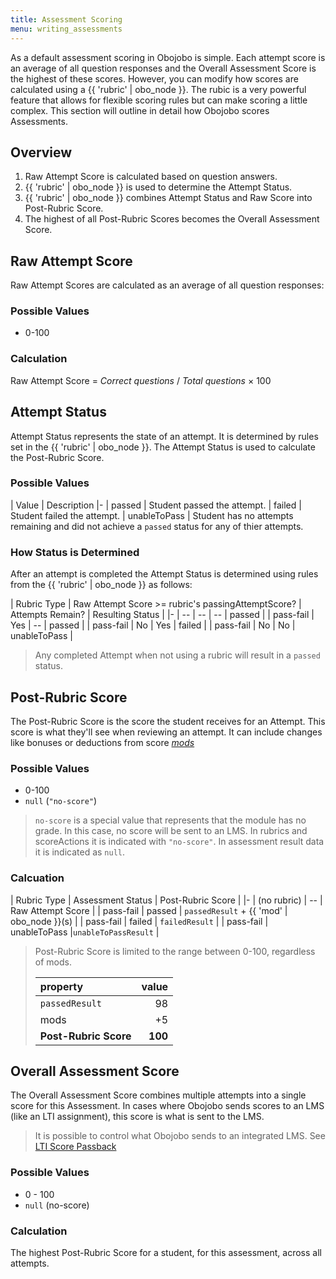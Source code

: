 ```yaml
---
title: Assessment Scoring
menu: writing_assessments
---
```


As a default assessment scoring in Obojobo is simple. Each attempt score is an average of all question responses and the Overall Assessment Score is the highest of these scores. However, you can modify how scores are calculated using a {{ 'rubric' | obo_node }}. The rubic is a very powerful feature that allows for flexible scoring rules but can make scoring a little complex. This section will outline in detail how Obojobo scores Assessments.

## Overview

1.  Raw Attempt Score is calculated based on question answers.
2.  {{ 'rubric' | obo_node }} is used to determine the Attempt Status.
3.  {{ 'rubric' | obo_node }} combines Attempt Status and Raw Score into Post-Rubric Score.
4.  The highest of all Post-Rubric Scores becomes the Overall Assessment Score.

## Raw Attempt Score

Raw Attempt Scores are calculated as an average of all question responses:

### Possible Values

- 0-100

### Calculation

Raw Attempt Score = _Correct questions_ / _Total questions_ × 100

## Attempt Status

Attempt Status represents the state of an attempt. It is determined by rules set in the {{ 'rubric' | obo_node }}. The Attempt Status is used to calculate the Post-Rubric Score.

### Possible Values

| Value | Description
|-
| passed | Student passed the attempt.
| failed | Student failed the attempt.
| unableToPass | Student has no attempts remaining and did not achieve a `passed` status for any of thier attempts.

### How Status is Determined

After an attempt is completed the Attempt Status is determined using rules from the {{ 'rubric' | obo_node }} as follows:

| Rubric Type | Raw Attempt Score >= rubric's passingAttemptScore? | Attempts Remain? | Resulting Status |
|-
| -- | -- | -- | passed |
| pass-fail | Yes | -- | passed |
| pass-fail | No | Yes | failed |
| pass-fail | No | No | unableToPass |

> Any completed Attempt when not using a rubric will result in a `passed` status.

## Post-Rubric Score

The Post-Rubric Score is the score the student receives for an Attempt. This score is what they'll see when reviewing an attempt. It can include changes like bonuses or deductions from score [_mods_](../developers/obo_nodes/mod.html)

### Possible Values

- 0-100
- `null` (`"no-score"`)

> `no-score` is a special value that represents that the module has no grade. In this case, no score will be sent to an LMS. In rubrics and scoreActions it is indicated with `"no-score"`. In assessment result data it is indicated as `null`.

### Calcuation

| Rubric Type | Assessment Status | Post-Rubric Score |
|-
| (no rubric) | -- | Raw Attempt Score |
| pass-fail | passed | `passedResult` + {{ 'mod' | obo_node }}(s) |
| pass-fail | failed | `failedResult` |
| pass-fail | unableToPass |`unableToPassResult` |

> Post-Rubric Score is limited to the range between 0-100, regardless of mods.
>
> | property              |   value |
> | :-------------------- | ------: |
> | `passedResult`        |      98 |
> | mods                  |      +5 |
> | **Post-Rubric Score** | **100** |

## Overall Assessment Score

The Overall Assessment Score combines multiple attempts into a single score for this Assessment. In cases where Obojobo sends scores to an LMS (like an LTI assignment), this score is what is sent to the LMS.

> It is possible to control what Obojobo sends to an integrated LMS. See [LTI Score Passback](../authors/assessment_lti_replace_result.html)

### Possible Values

- 0 - 100
- `null` (no-score)

### Calculation

The highest Post-Rubric Score for a student, for this assessment, across all attempts.
